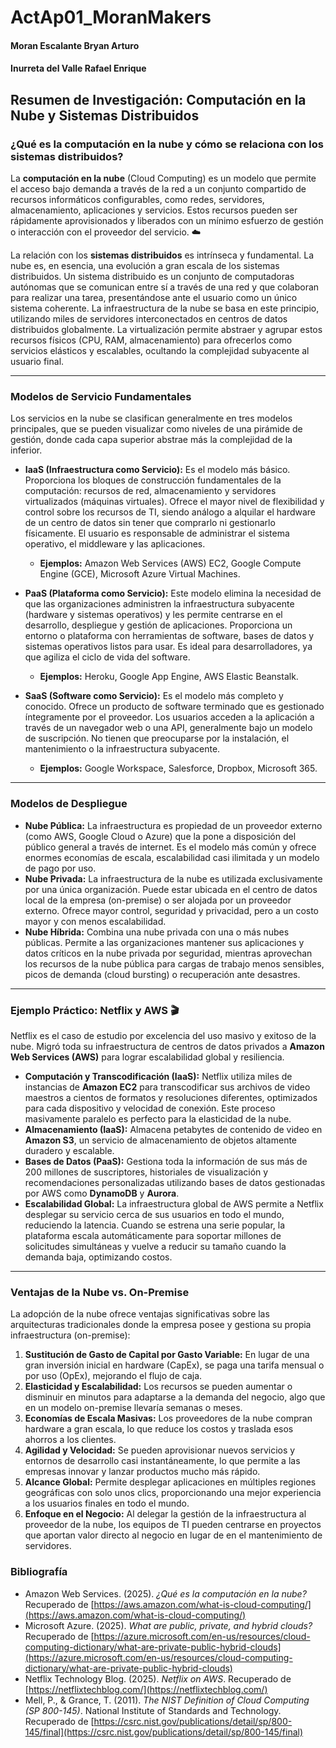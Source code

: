 # ActAp01_MoranMakers
#### Moran Escalante Bryan Arturo
#### Inurreta del Valle Rafael Enrique


## Resumen de Investigación: Computación en la Nube y Sistemas Distribuidos

### ¿Qué es la computación en la nube y cómo se relaciona con los sistemas distribuidos?

La **computación en la nube** (Cloud Computing) es un modelo que permite el acceso bajo demanda a través de la red a un conjunto compartido de recursos informáticos configurables, como redes, servidores, almacenamiento, aplicaciones y servicios. Estos recursos pueden ser rápidamente aprovisionados y liberados con un mínimo esfuerzo de gestión o interacción con el proveedor del servicio. ☁️

La relación con los **sistemas distribuidos** es intrínseca y fundamental. La nube es, en esencia, una evolución a gran escala de los sistemas distribuidos. Un sistema distribuido es un conjunto de computadoras autónomas que se comunican entre sí a través de una red y que colaboran para realizar una tarea, presentándose ante el usuario como un único sistema coherente. La infraestructura de la nube se basa en este principio, utilizando miles de servidores interconectados en centros de datos distribuidos globalmente. La virtualización permite abstraer y agrupar estos recursos físicos (CPU, RAM, almacenamiento) para ofrecerlos como servicios elásticos y escalables, ocultando la complejidad subyacente al usuario final.

***

### Modelos de Servicio Fundamentales

Los servicios en la nube se clasifican generalmente en tres modelos principales, que se pueden visualizar como niveles de una pirámide de gestión, donde cada capa superior abstrae más la complejidad de la inferior.

* **IaaS (Infraestructura como Servicio):** Es el modelo más básico. Proporciona los bloques de construcción fundamentales de la computación: recursos de red, almacenamiento y servidores virtualizados (máquinas virtuales). Ofrece el mayor nivel de flexibilidad y control sobre los recursos de TI, siendo análogo a alquilar el hardware de un centro de datos sin tener que comprarlo ni gestionarlo físicamente. El usuario es responsable de administrar el sistema operativo, el middleware y las aplicaciones.
    * **Ejemplos:** Amazon Web Services (AWS) EC2, Google Compute Engine (GCE), Microsoft Azure Virtual Machines.

* **PaaS (Plataforma como Servicio):** Este modelo elimina la necesidad de que las organizaciones administren la infraestructura subyacente (hardware y sistemas operativos) y les permite centrarse en el desarrollo, despliegue y gestión de aplicaciones. Proporciona un entorno o plataforma con herramientas de software, bases de datos y sistemas operativos listos para usar. Es ideal para desarrolladores, ya que agiliza el ciclo de vida del software.
    * **Ejemplos:** Heroku, Google App Engine, AWS Elastic Beanstalk.

* **SaaS (Software como Servicio):** Es el modelo más completo y conocido. Ofrece un producto de software terminado que es gestionado íntegramente por el proveedor. Los usuarios acceden a la aplicación a través de un navegador web o una API, generalmente bajo un modelo de suscripción. No tienen que preocuparse por la instalación, el mantenimiento o la infraestructura subyacente.
    * **Ejemplos:** Google Workspace, Salesforce, Dropbox, Microsoft 365.

***

### Modelos de Despliegue

* **Nube Pública:** La infraestructura es propiedad de un proveedor externo (como AWS, Google Cloud o Azure) que la pone a disposición del público general a través de internet. Es el modelo más común y ofrece enormes economías de escala, escalabilidad casi ilimitada y un modelo de pago por uso.
* **Nube Privada:** La infraestructura de la nube es utilizada exclusivamente por una única organización. Puede estar ubicada en el centro de datos local de la empresa (on-premise) o ser alojada por un proveedor externo. Ofrece mayor control, seguridad y privacidad, pero a un costo mayor y con menos escalabilidad.
* **Nube Híbrida:** Combina una nube privada con una o más nubes públicas. Permite a las organizaciones mantener sus aplicaciones y datos críticos en la nube privada por seguridad, mientras aprovechan los recursos de la nube pública para cargas de trabajo menos sensibles, picos de demanda (cloud bursting) o recuperación ante desastres.

***

### Ejemplo Práctico: Netflix y AWS 🎬

Netflix es el caso de estudio por excelencia del uso masivo y exitoso de la nube. Migró toda su infraestructura de centros de datos privados a **Amazon Web Services (AWS)** para lograr escalabilidad global y resiliencia.

* **Computación y Transcodificación (IaaS):** Netflix utiliza miles de instancias de **Amazon EC2** para transcodificar sus archivos de video maestros a cientos de formatos y resoluciones diferentes, optimizados para cada dispositivo y velocidad de conexión. Este proceso masivamente paralelo es perfecto para la elasticidad de la nube.
* **Almacenamiento (IaaS):** Almacena petabytes de contenido de video en **Amazon S3**, un servicio de almacenamiento de objetos altamente duradero y escalable.
* **Bases de Datos (PaaS):** Gestiona toda la información de sus más de 200 millones de suscriptores, historiales de visualización y recomendaciones personalizadas utilizando bases de datos gestionadas por AWS como **DynamoDB** y **Aurora**.
* **Escalabilidad Global:** La infraestructura global de AWS permite a Netflix desplegar su servicio cerca de sus usuarios en todo el mundo, reduciendo la latencia. Cuando se estrena una serie popular, la plataforma escala automáticamente para soportar millones de solicitudes simultáneas y vuelve a reducir su tamaño cuando la demanda baja, optimizando costos.

***

### Ventajas de la Nube vs. On-Premise

La adopción de la nube ofrece ventajas significativas sobre las arquitecturas tradicionales donde la empresa posee y gestiona su propia infraestructura (on-premise):

1.  **Sustitución de Gasto de Capital por Gasto Variable:** En lugar de una gran inversión inicial en hardware (CapEx), se paga una tarifa mensual o por uso (OpEx), mejorando el flujo de caja.
2.  **Elasticidad y Escalabilidad:** Los recursos se pueden aumentar o disminuir en minutos para adaptarse a la demanda del negocio, algo que en un modelo on-premise llevaría semanas o meses.
3.  **Economías de Escala Masivas:** Los proveedores de la nube compran hardware a gran escala, lo que reduce los costos y traslada esos ahorros a los clientes.
4.  **Agilidad y Velocidad:** Se pueden aprovisionar nuevos servicios y entornos de desarrollo casi instantáneamente, lo que permite a las empresas innovar y lanzar productos mucho más rápido.
5.  **Alcance Global:** Permite desplegar aplicaciones en múltiples regiones geográficas con solo unos clics, proporcionando una mejor experiencia a los usuarios finales en todo el mundo.
6.  **Enfoque en el Negocio:** Al delegar la gestión de la infraestructura al proveedor de la nube, los equipos de TI pueden centrarse en proyectos que aportan valor directo al negocio en lugar de en el mantenimiento de servidores.

### Bibliografía

* Amazon Web Services. (2025). *¿Qué es la computación en la nube?* Recuperado de [https://aws.amazon.com/what-is-cloud-computing/](https://aws.amazon.com/what-is-cloud-computing/)
* Microsoft Azure. (2025). *What are public, private, and hybrid clouds?* Recuperado de [https://azure.microsoft.com/en-us/resources/cloud-computing-dictionary/what-are-private-public-hybrid-clouds](https://azure.microsoft.com/en-us/resources/cloud-computing-dictionary/what-are-private-public-hybrid-clouds)
* Netflix Technology Blog. (2025). *Netflix on AWS*. Recuperado de [https://netflixtechblog.com/](https://netflixtechblog.com/)
* Mell, P., & Grance, T. (2011). *The NIST Definition of Cloud Computing (SP 800-145)*. National Institute of Standards and Technology. Recuperado de [https://csrc.nist.gov/publications/detail/sp/800-145/final](https://csrc.nist.gov/publications/detail/sp/800-145/final)
